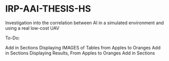 # IRP-AAI-THESIS-HS
 Investigation into the correlation between AI in a simulated environment and using a real low-cost UAV
 
 
 
 To-Do:
 
 Add in Sections Displaying IMAGES of Tables from Apples to Oranges
 Add in Sections Displaying Results, From Apples to Oranges
 Add in Sections
